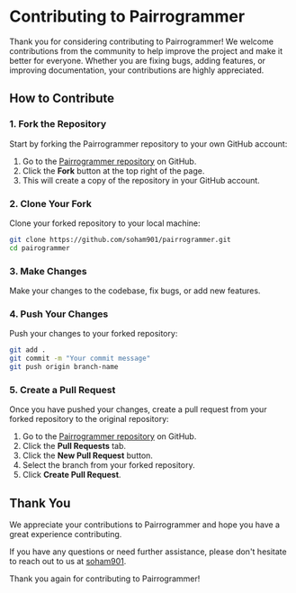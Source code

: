 # Contributing to Pairrogrammer

Thank you for considering contributing to Pairrogrammer! We welcome contributions from the community to help improve the project and make it better for everyone. Whether you are fixing bugs, adding features, or improving documentation, your contributions are highly appreciated.

## How to Contribute

### 1. **Fork the Repository**

Start by forking the Pairrogrammer repository to your own GitHub account:

1. Go to the [Pairrogrammer repository](https://github.com/soham901/pairrogrammer) on GitHub.
2. Click the **Fork** button at the top right of the page.
3. This will create a copy of the repository in your GitHub account.

### 2. **Clone Your Fork**

Clone your forked repository to your local machine:

```bash
git clone https://github.com/soham901/pairrogrammer.git
cd pairogrammer
```

### 3. **Make Changes**

Make your changes to the codebase, fix bugs, or add new features.

### 4. **Push Your Changes**

Push your changes to your forked repository:

```bash
git add .
git commit -m "Your commit message"
git push origin branch-name
```

### 5. **Create a Pull Request**

Once you have pushed your changes, create a pull request from your forked repository to the original repository:

1. Go to the [Pairrogrammer repository](https://github.com/soham901/pairrogrammer) on GitHub.
2. Click the **Pull Requests** tab.
3. Click the **New Pull Request** button.
4. Select the branch from your forked repository.
5. Click **Create Pull Request**.

## Thank You

We appreciate your contributions to Pairrogrammer and hope you have a great experience contributing.

If you have any questions or need further assistance, please don't hesitate to reach out to us at [soham901](https://github.com/soham901).

Thank you again for contributing to Pairrogrammer!
